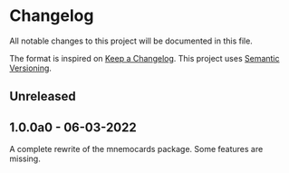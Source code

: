 # Changelog

All notable changes to this project will be documented in this file.

The format is inspired on [Keep a Changelog](https://keepachangelog.com/en/1.0.0/).
This project uses [Semantic Versioning](https://semver.org/spec/v2.0.0.html).


## Unreleased


## 1.0.0a0 - 06-03-2022
A complete rewrite of the mnemocards package. Some features are missing.
